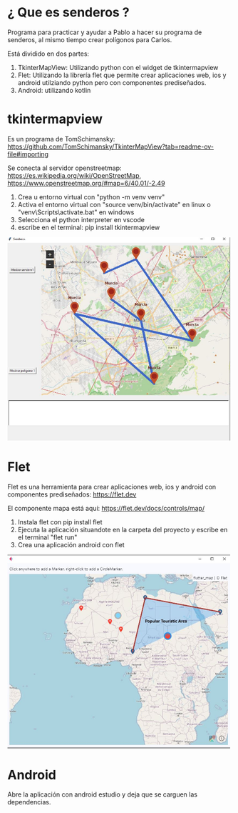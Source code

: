 # ¿ Que es senderos ?

Programa para practicar y ayudar a Pablo a hacer su programa de senderos, al mismo tiempo crear polígonos para Carlos.

Está dividido en dos partes:

1. TkinterMapView: Utilizando python con el widget de tkintermapview
2. Flet: Utilizando la librería flet que permite crear aplicaciones web, ios y android utilziando python pero con componentes prediseñados.
3. Android: utilizando kotlin


# tkintermapview

Es un programa de TomSchimansky: https://github.com/TomSchimansky/TkinterMapView?tab=readme-ov-file#importing

Se conecta al servidor openstreetmap: https://es.wikipedia.org/wiki/OpenStreetMap, https://www.openstreetmap.org/#map=6/40.01/-2.49

1. Crea u entorno virtual con "python -m venv venv"
2. Activa el entorno virtual con "source venv/bin/activate" en linux o "venv\Scripts\activate.bat" en windows
3. Selecciona el python interpreter en vscode
4. escribe en el terminal: pip install tkintermapview
 
 
<img src="docs/tkintermapview1.JPG" width="500">

# Flet

Flet es una herramienta para crear aplicaciones web, ios y android con componentes prediseñados: https://flet.dev

El componente mapa está aquí: https://flet.dev/docs/controls/map/

1. Instala flet con pip install flet
2. Ejecuta la aplicación situandote en la carpeta del proyecto  y escribe en el terminal "flet run"
3. Crea una aplicación android con flet


<img src="docs/flet1.JPG" width="500">
   
# Android

Abre la aplicación con android estudio y deja que se carguen las dependencias.